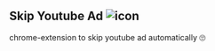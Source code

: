 ## Skip Youtube Ad ![icon](https://image.flaticon.com/icons/png/128/853/853710.png)
chrome-extension to skip youtube ad automatically 🙄
